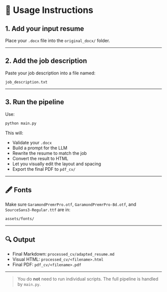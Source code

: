 # 🚀 Usage Instructions

## 1. Add your input resume

Place your `.docx` file into the `original_docx/` folder.

---

## 2. Add the job description

Paste your job description into a file named:

```
job_description.txt
```

---

## 3. Run the pipeline

Use:

```bash
python main.py
```

This will:

- Validate your `.docx`
- Build a prompt for the LLM
- Rewrite the resume to match the job
- Convert the result to HTML
- Let you visually edit the layout and spacing
- Export the final PDF to `pdf_cv/`

---

## 🖋️ Fonts

Make sure `GaramondPremrPro.otf`, `GaramondPremrPro-Bd.otf`, and `SourceSans3-Regular.ttf` are in:

```
assets/fonts/
```

---

## 🔍 Output

- Final Markdown: `processed_cv/adapted_resume.md`
- Visual HTML: `processed_cv/<filename>.html`
- Final PDF: `pdf_cv/<filename>.pdf`

---

> You do **not** need to run individual scripts. The full pipeline is handled by `main.py`.